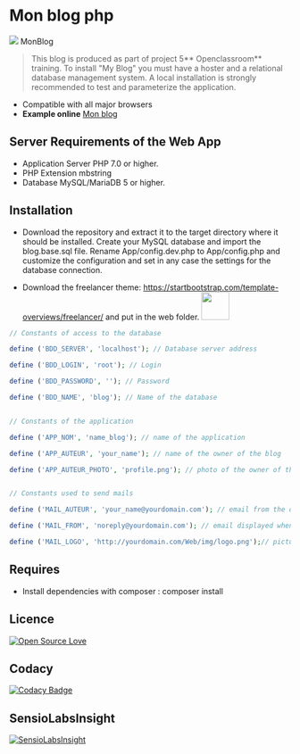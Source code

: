 # Mon blog php

![](http://blog.gdpweb.fr/Web/img/logo.png) MonBlog

>This blog is produced as part of project 5** Openclassroom** training.
To install "My Blog" you must have a hoster and a relational database management system. A local installation is strongly recommended to test and parameterize the application.
- Compatible with all major browsers
- **Example online** [Mon blog](http://blog.gdpweb.fr/ "Heading link")


## Server Requirements of the Web App
- Application Server PHP 7.0 or higher.
- PHP Extension mbstring
- Database MySQL/MariaDB 5 or higher.

## Installation
- Download the repository and extract it to the target directory where it should be installed.
Create your MySQL database and import the blog.base.sql file.
Rename App/config.dev.php to App/config.php and customize the configuration and set in any case the settings for the database connection.


- Download the freelancer theme: https://startbootstrap.com/template-overviews/freelancer/ and put in the web folder. <img src="https://blackrockdigital.github.io/startbootstrap-freelancer/img/profile.png"  width="50" />

```php
// Constants of access to the database

define ('BDD_SERVER', 'localhost'); // Database server address

define ('BDD_LOGIN', 'root'); // Login

define ('BDD_PASSWORD', ''); // Password

define ('BDD_NAME', 'blog'); // Name of the database


// Constants of the application

define ('APP_NOM', 'name_blog'); // name of the application

define ('APP_AUTEUR', 'your_name'); // name of the owner of the blog

define ('APP_AUTEUR_PHOTO', 'profile.png'); // photo of the owner of the blog


// Constants used to send mails

define ('MAIL_AUTEUR', 'your_name@yourdomain.com'); // email from the owner of the blog from the host

define ('MAIL_FROM', 'noreply@yourdomain.com'); // email displayed when sending

define ('MAIL_LOGO', 'http://yourdomain.com/Web/img/logo.png');// picture logo attached to the mail
```
## Requires

- Install dependencies with composer : composer install

## Licence

[![Open Source Love](https://badges.frapsoft.com/os/v2/open-source.png?v=103)](https://github.com/ellerbrock/open-source-badges/)

## Codacy
[![Codacy Badge](https://api.codacy.com/project/badge/Grade/0735a16379b94840964491d14a9676bb)](https://app.codacy.com/app/gdpweb_3/blog?utm_source=github.com&utm_medium=referral&utm_content=gdpweb/blog&utm_campaign=Badge_Grade_Dashboard)


## SensioLabsInsight

[![SensioLabsInsight](https://insight.sensiolabs.com/projects/c5791823-ac0d-4513-b6d6-844dc1c86c58/big.png)](https://insight.sensiolabs.com/projects/c5791823-ac0d-4513-b6d6-844dc1c86c58)
